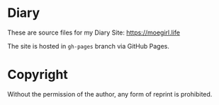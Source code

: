 # Diary

These are source files for my Diary Site: <https://moegirl.life>

The site is hosted in `gh-pages` branch via GitHub Pages.

# Copyright

Without the permission of the author, any form of reprint is prohibited.